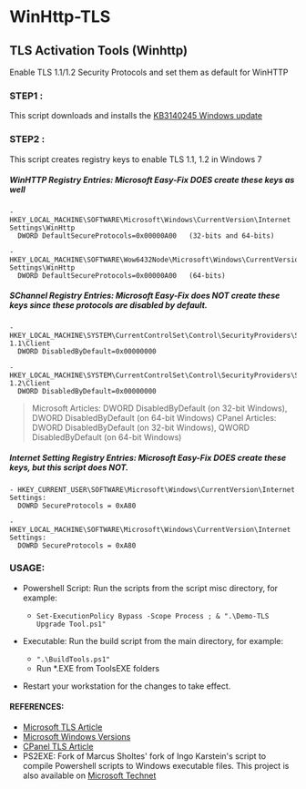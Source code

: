 # WinHttp-TLS
## TLS Activation Tools (Winhttp)
Enable TLS 1.1/1.2 Security Protocols and set them as default for WinHTTP


### STEP1 : 
This script downloads and installs the [KB3140245 Windows update](http://www.catalog.update.microsoft.com/search.aspx?q=kb3140245)
 
### STEP2 : 
This script creates registry keys to enable TLS 1.1, 1.2 in Windows 7
	
##### WinHTTP Registry Entries: Microsoft Easy-Fix DOES create these keys as well
```
- HKEY_LOCAL_MACHINE\SOFTWARE\Microsoft\Windows\CurrentVersion\Internet Settings\WinHttp
  DWORD DefaultSecureProtocols=0x00000A00	(32-bits and 64-bits)

- HKEY_LOCAL_MACHINE\SOFTWARE\Wow6432Node\Microsoft\Windows\CurrentVersion\Internet Settings\WinHttp
  DWORD DefaultSecureProtocols=0x00000A00	(64-bits)
```
##### SChannel Registry Entries: Microsoft Easy-Fix does NOT create these keys since these protocols are disabled by default.
```
- HKEY_LOCAL_MACHINE\SYSTEM\CurrentControlSet\Control\SecurityProviders\SCHANNEL\Protocols\TLS 1.1\Client 
  DWORD DisabledByDefault=0x00000000

- HKEY_LOCAL_MACHINE\SYSTEM\CurrentControlSet\Control\SecurityProviders\SCHANNEL\Protocols\TLS 1.2\Client
  DWORD DisabledByDefault=0x00000000
```  
 > Microsoft Articles: DWORD DisabledByDefault (on 32-bit Windows), DWORD DisabledByDefault (on 64-bit Windows)
> CPanel Articles:     DWORD DisabledByDefault (on 32-bit Windows), QWORD DisabledByDefault (on 64-bit Windows)

##### Internet Setting Registry Entries: Microsoft Easy-Fix DOES create these keys, but this script does NOT.
```
- HKEY_CURRENT_USER\SOFTWARE\Microsoft\Windows\CurrentVersion\Internet Settings:	
  DOWRD SecureProtocols = 0xA80

- HKEY_LOCAL_MACHINE\SOFTWARE\Microsoft\Windows\CurrentVersion\Internet Settings:	
  DOWRD SecureProtocols = 0xA80
```

### USAGE: 
 - Powershell Script: Run the scripts from the script misc directory, for example:
   - ``` Set-ExecutionPolicy Bypass -Scope Process ; & ".\Demo-TLS Upgrade Tool.ps1" ```
 - Executable: Run the build script from the main directory, for example:
   - ``` ".\BuildTools.ps1" ```
   - Run *.EXE from ToolsEXE folders

 - Restart your workstation for the changes to take effect.

#### REFERENCES: 
 - [Microsoft TLS Article](https://support.microsoft.com/en-us/help/3140245/update-to-enable-tls-1-1-and-tls-1-2-as-default-secure-protocols-in-wi)
 - [Microsoft Windows Versions](https://docs.microsoft.com/en-us/windows/desktop/sysinfo/operating-system-version)
 - [CPanel TLS Article](https://documentation.cpanel.net/display/CKB/How+to+Configure+Microsoft+Windows+7+to+use+TLS+Version+1.2)
 - PS2EXE: Fork of Marcus Sholtes' fork of Ingo Karstein's script to compile Powershell scripts to Windows executable files. This project is also available on [Microsoft Technet](https://gallery.technet.microsoft.com/scriptcenter/PS2EXE-GUI-Convert-9b4b0493/view/Discussions#content)
